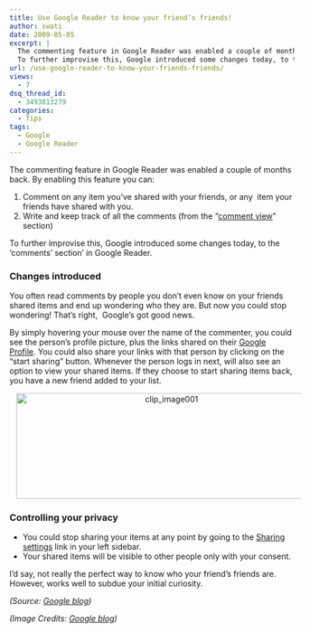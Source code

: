 ```yaml
---
title: Use Google Reader to know your friend’s friends!
author: swati
date: 2009-05-05
excerpt: |
  The commenting feature in Google Reader was enabled a couple of months back. By enabling this feature you can: (1) Comment on any item you’ve shared with your friends, or any item your friends have shared with you, and (2). Write and keep track of all the comments.
  To further improvise this, Google introduced some changes today, to the 'comments' section' in Google Reader.
url: /use-google-reader-to-know-your-friends-friends/
views:
  - 7
dsq_thread_id:
  - 3493813279
categories:
  - Tips
tags:
  - Google
  - Google Reader
---
```

The commenting feature in Google Reader was enabled a couple of months back. By enabling this feature you can:

  1. Comment on any item you’ve shared with your friends, or any  item your friends have shared with you.
  2. Write and keep track of all the comments (from the “<a href="http://www.google.com/reader/view/user/-/state/com.google/broadcast-friends-comments" onclick="_gaq.push(['_trackEvent', 'outbound-article', 'http://www.google.com/reader/view/user/-/state/com.google/broadcast-friends-comments', 'comment view']);" >comment view</a>” section)

To further improvise this, Google introduced some changes today, to the &#8216;comments&#8217; section&#8217; in Google Reader.

### Changes introduced

You often read comments by people you don’t even know on your friends shared items and end up wondering who they are. But now you could stop wondering! That&#8217;s right,  Google’s got good news.

By simply hovering your mouse over the name of the commenter, you could see the person&#8217;s profile picture, plus the links shared on their [Google Profile][1]. You could also share your links with that person by clicking on the “start sharing” button. Whenever the person logs in next, will also see an option to view your shared items. If they choose to start sharing items back, you have a new friend added to your list.

<p style="text-align: center">
  <img class="aligncenter wp-image-53477" style="border: 0pt none" src="http://cdn.devilsworkshop.org/files/2009/05/clip-image0011.gif" border="0" alt="clip_image001" hspace="12" width="534" height="187" />
</p>

### Controlling your privacy

  * You could stop sharing your items at any point by going to the <a href="http://www.google.com/reader/view/#friends-manager-page" onclick="_gaq.push(['_trackEvent', 'outbound-article', 'http://www.google.com/reader/view/#friends-manager-page', 'Sharing settings']);" >Sharing settings</a> link in your left sidebar.
  * Your shared items will be visible to other people only with your consent.

I&#8217;d say, not really the perfect way to know who your friend’s friends are. However, works well to subdue your initial curiosity.

*(Source: *<a href="http://googlereader.blogspot.com/2009/04/meeting-friends-of-friends.html" onclick="_gaq.push(['_trackEvent', 'outbound-article', 'http://googlereader.blogspot.com/2009/04/meeting-friends-of-friends.html', 'Google blog']);" ><em>Google blog</em></a>*)*

*(Image Credits: *<a href="http://googlereader.blogspot.com/2009/04/meeting-friends-of-friends.html" onclick="_gaq.push(['_trackEvent', 'outbound-article', 'http://googlereader.blogspot.com/2009/04/meeting-friends-of-friends.html', 'Google blog']);" ><em>Google blog</em></a>*)*

 [1]: http://devilsworkshop.org/google-profile-your-personal-google-identity/
